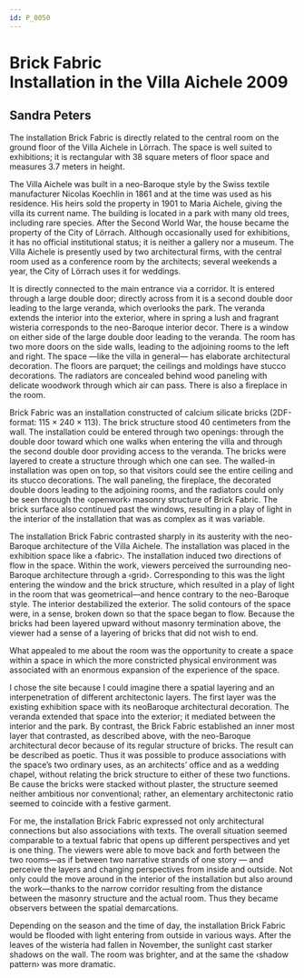 ```yaml
---
id: P_0050
---
```


# Brick Fabric <br> Installation in the Villa Aichele 2009
## Sandra Peters

The installation Brick Fabric is directly related to the central room on the ground floor of the Villa Aichele in Lörrach. The space is well suited to exhibitions; it is rectangular with 38 square meters of floor space and measures 3.7 meters in height.

The Villa Aichele was built in a neo-Baroque style by the Swiss textile manufacturer Nicolas Koechlin in 1861 and at the time was used as his residence. His heirs sold the property in 1901 to Maria Aichele, giving the villa its current name. The building is located in a park with many old trees, including rare species. After the Second World War, the house became the property of the City of Lörrach. Although occasionally used for exhibitions, it has no official institutional status; it is neither a gallery nor a museum. The Villa Aichele is presently used by two architectural firms, with the central room used as a conference room by the architects; several weekends a year, the City of Lörrach uses it for weddings.

It is directly connected to the main entrance via a corridor. It is entered through a large double door; directly across from it is a second double door leading to the large veranda, which overlooks the park. The veranda extends the interior into the exterior, where in spring a lush and fragrant wisteria corresponds to the neo-Baroque interior decor. There is a window on either side of the large double door leading to the veranda. The room has two more doors on the side walls, leading to the adjoining rooms to the left and right. The space —like the villa in general— has elaborate architectural decoration. The floors are parquet; the ceilings and moldings have stucco decorations. The radiators are concealed behind wood paneling with delicate woodwork through which air can pass. There is also a fireplace in the room.

Brick Fabric was an installation constructed of calcium silicate bricks (2DF-format: 115 × 240 × 113). The brick structure stood 40 centimeters from the wall. The installation could be entered through two openings: through the double door toward which one walks when entering the villa and through the second double door providing access to the veranda. The bricks were layered to create a structure through which one can see. The walled-in installation was open on top, so that visitors could see the entire ceiling and its stucco decorations. The wall paneling, the fireplace, the decorated double doors leading to the adjoining rooms, and the radiators could only be seen through the ‹openwork› masonry structure of Brick Fabric. The brick surface also continued past the windows, resulting in a play of light in the interior of the installation that was as complex as it was variable.

The installation Brick Fabric contrasted sharply in its austerity with the neo-Baroque architecture of the Villa Aichele. The installation was placed in the exhibition space like a ‹fabric›. The installation induced two directions of flow in the space. Within the work, viewers perceived the surrounding neo-Baroque architecture through a ‹grid›. Corresponding to this was the light entering the window and the brick structure, which resulted in a play of light in the room that was geometrical—and hence contrary to the neo-Baroque style. The interior destabilized the exterior. The solid contours of the space were, in a sense, broken down so that the space began to flow. Because the bricks had been layered upward without masonry termination above, the viewer had a sense of a layering of bricks that did not wish to end.

What appealed to me about the room was the opportunity to create a space within a space in which the more constricted physical environment was associated with an enormous expansion of the experience of the space.

I chose the site because I could imagine there a spatial layering and an interpenetration of different architectonic layers. The first layer was the existing exhibition space with its neoBaroque architectural decoration. The veranda extended that space into the exterior; it mediated between the interior and the park. By contrast, the Brick Fabric established an inner most layer that contrasted, as described above, with the neo-Baroque architectural decor because of its regular structure of bricks. The result can be described as poetic. Thus it was possible to produce associations with the space’s two ordinary uses, as an architects’ office and as a wedding chapel, without relating the brick structure to either of these two functions. Be cause the bricks were stacked without plaster, the structure seemed neither ambitious nor conventional; rather, an elementary architectonic ratio seemed to coincide with a festive garment. 

For me, the installation Brick Fabric expressed not only architectural connections but also associations with texts. The overall situation seemed comparable to a textual fabric that opens up different perspectives and yet is one thing. The viewers were able to move back and forth between the two rooms—as if between two narrative strands of one story — and perceive the layers and changing perspectives from inside and outside. Not only could the move around in the interior of the installation but also around the work—thanks to the narrow corridor resulting from the distance between the masonry structure and the actual room. Thus they became observers between the spatial demarcations.

Depending on the season and the time of day, the installation Brick Fabric would be flooded with light entering from outside in various ways. After the leaves of the wisteria had fallen in November, the sunlight cast starker shadows on the wall. The room was brighter, and at the same the ‹shadow pattern› was more dramatic. 

